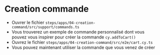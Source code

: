 # Creation commande

- Ouvrer le fichier `steps/apps/04-creation-command/src/support/commands.ts`
- Vous trouverez un exemple de commande personnalisé dont vous pouvez vous inspirer pour créer la commande `cy.addToCart()`
- Ouvrez le fichier `steps/apps/04-creation-command/src/e2e/cart.cy.ts`
- Vous pouvez maintenant utiliser la commande que vous venez de créer


